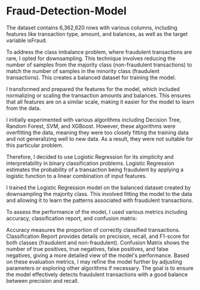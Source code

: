 # Fraud-Detection-Model

The dataset contains 6,362,620 rows with various columns, including features like transaction type, amount, and balances, as well as the target variable isFraud.

To address the class imbalance problem, where fraudulent transactions are rare, I opted for downsampling. This technique involves reducing the number of samples from the majority class (non-fraudulent transactions) to match the number of samples in the minority class (fraudulent transactions). This creates a balanced dataset for training the model.

I transformed and prepared the features for the model, which included normalizing or scaling the transaction amounts and balances. This ensures that all features are on a similar scale, making it easier for the model to learn from the data.

I initially experimented with various algorithms including Decision Tree, Random Forest, SVM, and XGBoost. However, these algorithms were overfitting the data, meaning they were too closely fitting the training data and not generalizing well to new data. As a result, they were not suitable for this particular problem.

Therefore, I decided to use Logistic Regression for its simplicity and interpretability in binary classification problems. Logistic Regression estimates the probability of a transaction being fraudulent by applying a logistic function to a linear combination of input features.

I trained the Logistic Regression model on the balanced dataset created by downsampling the majority class. This involved fitting the model to the data and allowing it to learn the patterns associated with fraudulent transactions.

To assess the performance of the model, I used various metrics including accuracy, classification report, and confusion matrix:

Accuracy measures the proportion of correctly classified transactions. Classification Report provides details on precision, recall, and F1-score for both classes (fraudulent and non-fraudulent). Confusion Matrix shows the number of true positives, true negatives, false positives, and false negatives, giving a more detailed view of the model's performance. Based on these evaluation metrics, I may refine the model further by adjusting parameters or exploring other algorithms if necessary. The goal is to ensure the model effectively detects fraudulent transactions with a good balance between precision and recall.
